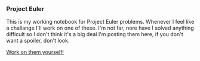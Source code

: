 ### Project Euler  
This is my working notebook for Project Euler problems.  Whenever I feel like a challange I'll work on one of these.  I'm not far, nore have I solved anything difficult so I don't think it's a big deal I'm posting them here, if you don't want a spoiler, don't look.  

[Work on them yourself!](https://projecteuler.net/)

